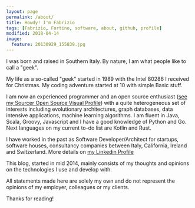 ```yaml
---
layout: page
permalink: /about/
title: Howdy! I'm Fabrizio
tags: [Fabrizio, Fortino, software, about, github, profile]
modified: 2018-04-14
image:
  feature: 20130929_155839.jpg
---
```


I was born and raised in Southern Italy. By nature, I am what people like to call a "geek".

My life as a so-called "geek" started in 1989 with the Intel 80286 I received for Christmas. My coding adventure started at 10 with simple Basic stuff.

I am now an experienced programmer and an open source enthusiast (<a href="https://sourcerer.io/fabriziofortino" target="_blank">see my Sourcer Open Source Visual Profile</a>) with a quite heterogeneous set of interests including evolutionary architectures, graph databases, data intensive applications, machine learning algorithms. I am fluent in Java, Scala, Groovy, Javascript and I have a good knowledge of Python and Go. Next languages on my current to-do list are Kotlin and Rust.

I have worked in the past as Software Developer/Architect for startups, software houses, consultancy companies between Italy, California, Ireland and Switzerland. More details on <a href="https://www.linkedin.com/profile/view?id=4440381" target="_blank">my Linkedin Profile </a> 

This blog, started in mid 2014, mainly consists of my thoughts and opinions on the technologies I use and develop with. 

All statements made here are solely my own and do not represent the opinions of my employer, colleagues or my clients.

Thanks for reading!
